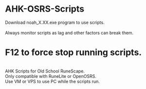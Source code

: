 # AHK-OSRS-Scripts

Download noah_X.XX.exe program to use scripts. <br/>
<br/>
Always monitor scripts as lag and other factors can break them. <br/>
# F12 to force stop running scripts.
<br/>
AHK Scripts for Old School RuneScape. <br/>
Only compatible with RuneLite or OpenOSRS. <br/>
Use VM or VPS to use PC while the scripts run. <br/>

